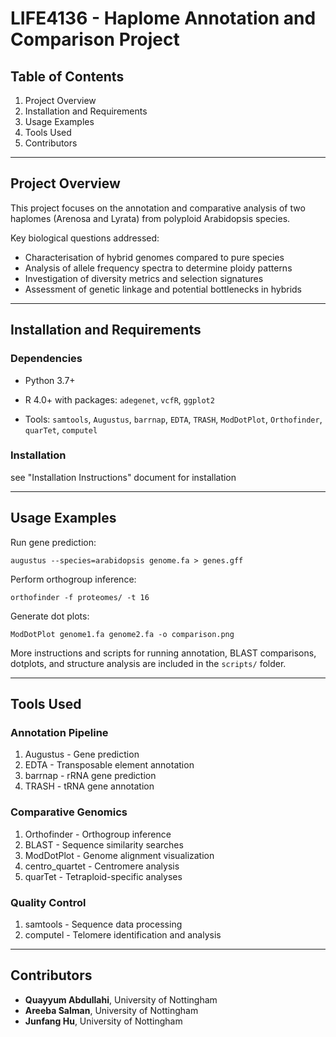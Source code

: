 # LIFE4136 - Haplome Annotation and Comparison Project

## Table of Contents

1. Project Overview
2. Installation and Requirements
3. Usage Examples
4. Tools Used
5. Contributors

---

## Project Overview

This project focuses on the annotation and comparative analysis of two haplomes (Arenosa and Lyrata) from polyploid Arabidopsis species.



Key biological questions addressed:

- Characterisation of hybrid genomes compared to pure species
- Analysis of allele frequency spectra to determine ploidy patterns
- Investigation of diversity metrics and selection signatures
- Assessment of genetic linkage and potential bottlenecks in hybrids

---

## Installation and Requirements

### Dependencies

- Python 3.7+

- R 4.0+ with packages: `adegenet`, `vcfR`, `ggplot2`

- Tools: `samtools`, `Augustus`, `barrnap`, `EDTA`, `TRASH`, `ModDotPlot`, `Orthofinder`, `quarTet`, `computel`



### Installation

see "Installation Instructions" document for installation

---

## Usage Examples

Run gene prediction:

```
augustus --species=arabidopsis genome.fa > genes.gff
```



Perform orthogroup inference:

```
orthofinder -f proteomes/ -t 16
```



Generate dot plots:

```
ModDotPlot genome1.fa genome2.fa -o comparison.png
```



More instructions and scripts for running annotation, BLAST comparisons, dotplots, and structure analysis are included in the `scripts/` folder.

---

## Tools Used

### Annotation Pipeline
1. Augustus - Gene prediction
2. EDTA - Transposable element annotation
3. barrnap - rRNA gene prediction
4. TRASH - tRNA gene annotation

### Comparative Genomics
1. Orthofinder - Orthogroup inference
2. BLAST - Sequence similarity searches
3. ModDotPlot - Genome alignment visualization
3. centro_quartet - Centromere analysis
4. quarTet - Tetraploid-specific analyses

### Quality Control
1. samtools - Sequence data processing
2. computel - Telomere identification and analysis

---

## Contributors

- **Quayyum Abdullahi**, University of Nottingham
- **Areeba Salman**, University of Nottingham
- **Junfang Hu**, University of Nottingham

